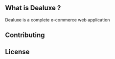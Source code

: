 ## What is Dealuxe ? 

Dealuxe is a complete e-commerce web application 

## Contributing

## License

